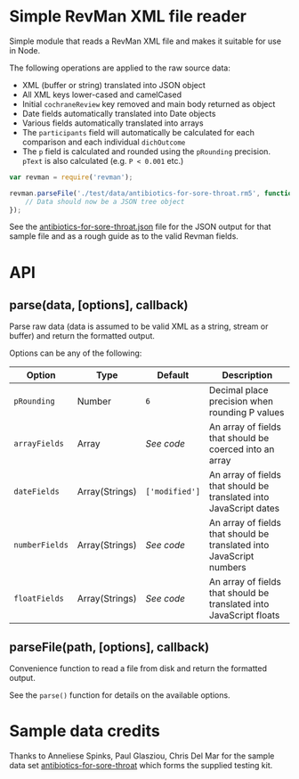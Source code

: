 Simple RevMan XML file reader
=============================
Simple module that reads a RevMan XML file and makes it suitable for use in Node.

The following operations are applied to the raw source data:

* XML (buffer or string) translated into JSON object
* All XML keys lower-cased and camelCased
* Initial `cochraneReview` key removed and main body returned as object
* Date fields automatically translated into Date objects
* Various fields automatically translated into arrays
* The `participants` field will automatically be calculated for each comparison and each individual `dichOutcome`
* The `p` field is calculated and rounded using the `pRounding` precision. `pText` is also calculated (e.g. `P < 0.001` etc.)


```javascript
var revman = require('revman');

revman.parseFile('./test/data/antibiotics-for-sore-throat.rm5', function(err, res) {
	// Data should now be a JSON tree object
});
```

See the [antibiotics-for-sore-throat.json](test/data/antibiotics-for-sore-throat.json) file for the JSON output for that sample file and as a rough guide as to the valid Revman fields.


API
===

parse(data, [options], callback)
------------------------------
Parse raw data (data is assumed to be valid XML as a string, stream or buffer) and return the formatted output.

Options can be any of the following:

| Option         | Type           | Default        | Description                                                          |
|----------------|----------------|----------------|----------------------------------------------------------------------|
| `pRounding`    | Number         | `6`            | Decimal place precision when rounding P values                       |
| `arrayFields`  | Array          | *See code*     | An array of fields that should be coerced into an array              |
| `dateFields`   | Array(Strings) | `['modified']` | An array of fields that should be translated into JavaScript dates   |
| `numberFields` | Array(Strings) | *See code*     | An array of fields that should be translated into JavaScript numbers |
| `floatFields`  | Array(Strings) | *See code*     | An array of fields that should be translated into JavaScript floats  |


parseFile(path, [options], callback)
------------------------------------
Convenience function to read a file from disk and return the formatted output.

See the `parse()` function for details on the available options.


Sample data credits
===================
Thanks to Anneliese Spinks, Paul Glasziou, Chris Del Mar for the sample data set [antibiotics-for-sore-throat](test/data/antibiotics-for-sore-throat.rm5) which forms the supplied testing kit.
